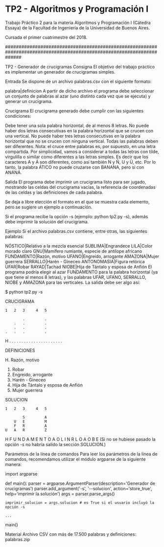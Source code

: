 # TP2 - Algoritmos y Programación I

Trabajo Práctico 2 para la materia Algoritmos y Programación I (Cátedra Essaya) de la Facultad de Ingeniería de la Universidad de Buenos Aires.

Cursada el primer cuatrimestre del 2018.

######################################################################################################################

TP2 - Generador de crucigramas
Consigna
El objetivo del trabajo práctico es implementar un generador de crucigramas simples.

Entrada
Se dispone de un archivo palabras.csv con el siguiente formato:

palabra|definicion
A partir de dicho archivo el programa debe seleccionar un conjunto de palabras al azar (uno distinto cada vez que se ejecuta) y generar un crucigrama.

Crucigrama
El crucigrama generado debe cumplir con las siguientes condiciones:

Debe tener una sola palabra horizontal, de al menos 8 letras.
No puede haber dos letras consecutivas en la palabra horizontal que se crucen con una vertical.
No puede haber tres letras consecutivas en la palabra horizontal que no se crucen con ninguna vertical.
Todas las palabras deben ser diferentes.
Nota: el cruce entre palabras es, por supuesto, en una letra compartida. Por simplicidad, vamos a considerar a todas las letras con tilde, virgulilla o similar como diferentes a las letras simples. Es decir que los caracteres A y Á son diferentes, como así también N y Ñ, U y Ü, etc. Por lo tanto, la palabra ÁTICO no puede cruzarse con BANANA, pero sí con ANANÁ.

Salida
El programa debe imprimir un crucigrama listo para ser jugado, mostrando las celdas del crucigrama vacías, la referencia de coordenadas de las celdas y las definiciones de cada palabra.

Se deja a libre elección el formato en el que se muestra cada elemento, pero se sugiere un ejemplo a continuación.

Si el programa recibe la opción -s (ejemplo: python tp2.py -s), además debe imprimir la solución del crucigrama.

Ejemplo
Si el archivo palabras.csv contiene, entre otras, las siguientes palabras:

NÓSTICO|Relativo a la mezcla esencial
SUBLIMA|Engrandece
LILA|Color morado claro
GNU|Mamífero rumiante, especie de antílope africano
FUNDAMENTO|Razón, motivo
UFANO|Engreído, arrogante
AMAZONA|Mujer guerrera
SERRALLO|Harén - Gineceo
ANTONOMASIA|Figura retórica
UFAR|Robar
RAYAD|Tachad
NIOBE|Hija de Tántalo y esposa de Anfión
El programa podría elegir al azar FUNDAMENTO para la palabra horizontal (ya que tiene al menos 8 letras), y las palabras UFAR, UFANO, SERRALLO, NIOBE y AMAZONA para las verticales. La salida debe ser algo así:

$ python tp2.py -s

CRUCIGRAMA

    1   2   3     4   5

            .         .
        .   .         .
        .   .         .
    .   .   .         .
H   . . . . . . . . . .
    .   .   .     .   .
    .       .     .   .
            .     .
                  .

DEFINICIONES

H. Razón, motivo
1. Robar
2. Engreído, arrogante
3. Harén - Gineceo
4. Hija de Tántalo y esposa de Anfión
5. Mujer guerrera

SOLUCION

    1   2   3     4   5

            S         A
        U   E         M
        F   R         A
    U   A   R         Z
H   F U N D A M E N T O
    A   O   L     I   N
    R       L     O   A
            O     B
                  E
(Si no se hubiese pasado la opción -s no habría salido la sección SOLUCION.)

Parámetros de la línea de comandos
Para leer los parámetros de la línea de comandos, recomendamos utilizar el módulo argparse de la siguiente manera:

import argparse

def main():
    parser = argparse.ArgumentParser(description='Generador de crucigramas')
    parser.add_argument('-s', '--solucion', action='store_true', help='imprimir la solución')
    args = parser.parse_args()

    imprimir_solucion = args.solucion # es True si el usuario incluyó la opción -s

    ...

main()

Material
Archivo CSV con más de 17.500 palabras y definiciones: palabras.zip

